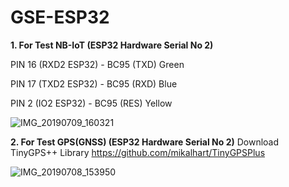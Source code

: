 # GSE-ESP32

**1. For Test NB-IoT (ESP32 Hardware Serial No 2)**

PIN 16 (RXD2 ESP32) - BC95 (TXD) Green

PIN 17 (TXD2 ESP32) - BC95 (RXD) Blue

PIN 2 (IO2 ESP32)  -  BC95 (RES) Yellow

![IMG_20190709_160321](https://user-images.githubusercontent.com/536179/61681418-979d8480-ad37-11e9-84e7-c55c8378ccf8.png)

**2. For Test GPS(GNSS) (ESP32 Hardware Serial No 2)** Download TinyGPS++ Library https://github.com/mikalhart/TinyGPSPlus

![IMG_20190708_153950](https://user-images.githubusercontent.com/536179/61681881-7b024c00-ad39-11e9-9066-bd871eb3bd24.png)
